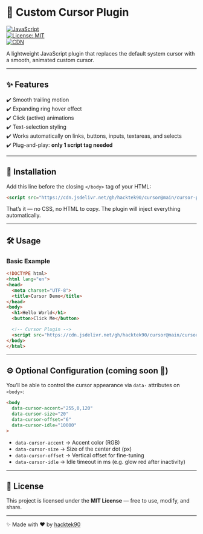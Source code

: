 
# 🎯 Custom Cursor Plugin  

[![JavaScript](https://img.shields.io/badge/JavaScript-ES6+-yellow?logo=javascript)](https://developer.mozilla.org/en-US/docs/Web/JavaScript)  
[![License: MIT](https://img.shields.io/badge/License-MIT-blue.svg)](LICENSE)  
[![CDN](https://img.shields.io/badge/CDN-jsDelivr-orange?logo=jsdelivr)](https://cdn.jsdelivr.net/gh/hacktek90/cursor@main/cursor-plugin.js)  

A lightweight JavaScript plugin that replaces the default system cursor with a smooth, animated custom cursor.  

---

## ✨ Features
✔️ Smooth trailing motion  
✔️ Expanding ring hover effect  
✔️ Click (active) animations  
✔️ Text-selection styling  
✔️ Works automatically on links, buttons, inputs, textareas, and selects  
✔️ Plug-and-play: **only 1 script tag needed**  

---

## 🚀 Installation  

Add this line before the closing `</body>` tag of your HTML:  

```html
<script src="https://cdn.jsdelivr.net/gh/hacktek90/cursor@main/cursor-plugin.js" defer></script>
````

That’s it — no CSS, no HTML to copy. The plugin will inject everything automatically.

---

## 🛠 Usage

### Basic Example

```html
<!DOCTYPE html>
<html lang="en">
<head>
  <meta charset="UTF-8">
  <title>Cursor Demo</title>
</head>
<body>
  <h1>Hello World</h1>
  <button>Click Me</button>

  <!-- Cursor Plugin -->
  <script src="https://cdn.jsdelivr.net/gh/hacktek90/cursor@main/cursor-plugin.js" defer></script>
</body>
</html>
```

---

## ⚙️ Optional Configuration (coming soon 🚧)

You’ll be able to control the cursor appearance via `data-` attributes on `<body>`:

```html
<body 
  data-cursor-accent="255,0,120" 
  data-cursor-size="20" 
  data-cursor-offset="6"
  data-cursor-idle="10000"
>
```

* `data-cursor-accent` → Accent color (RGB)
* `data-cursor-size` → Size of the center dot (px)
* `data-cursor-offset` → Vertical offset for fine-tuning
* `data-cursor-idle` → Idle timeout in ms (e.g. glow red after inactivity)

---

## 📄 License

This project is licensed under the **MIT License** — free to use, modify, and share.

---

✨ Made with ❤️ by [hacktek90](https://github.com/hacktek90)

```


